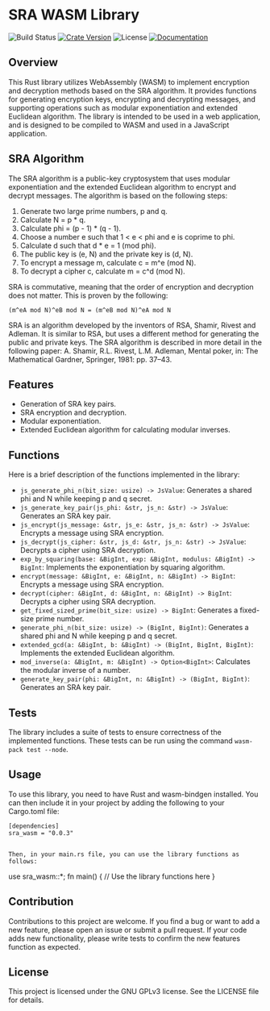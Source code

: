 # SRA WASM Library

![Build Status](https://github.com/zkCohort/sra-wasm/actions/workflows/rust.yml/badge.svg?branch=main)
[![Crate Version](https://img.shields.io/crates/v/sra-wasm.svg)](https://crates.io/crates/sra-wasm)
![License](https://img.shields.io/crates/l/sra-wasm)
[![Documentation](https://docs.rs/sra-wasm/badge.svg)](https://docs.rs/sra-wasm)

## Overview

This Rust library utilizes WebAssembly (WASM) to implement encryption and decryption methods based on the SRA algorithm. It provides functions for generating encryption keys, encrypting and decrypting messages, and supporting operations such as modular exponentiation and extended Euclidean algorithm. The library is intended to be used in a web application, and is designed to be compiled to WASM and used in a JavaScript application.

## SRA Algorithm

The SRA algorithm is a public-key cryptosystem that uses modular exponentiation and the extended Euclidean algorithm to encrypt and decrypt messages. The algorithm is based on the following steps:

1. Generate two large prime numbers, p and q.
2. Calculate N = p \* q.
3. Calculate phi = (p - 1) \* (q - 1).
4. Choose a number e such that 1 < e < phi and e is coprime to phi.
5. Calculate d such that d \* e = 1 (mod phi).
6. The public key is (e, N) and the private key is (d, N).
7. To encrypt a message m, calculate c = m^e (mod N).
8. To decrypt a cipher c, calculate m = c^d (mod N).

SRA is commutative, meaning that the order of encryption and decryption does not matter. This is proven by the following:

```
(m^eA mod N)^eB mod N = (m^eB mod N)^eA mod N
```

SRA is an algorithm developed by the inventors of RSA, Shamir, Rivest and Adleman. It is similar to RSA, but uses a different method for generating the public and private keys. The SRA algorithm is described in more detail in the following paper: A. Shamir, R.L. Rivest, L.M. Adleman, Mental poker, in: The Mathematical Gardner, Springer, 1981: pp. 37–43.

## Features

- Generation of SRA key pairs.
- SRA encryption and decryption.
- Modular exponentiation.
- Extended Euclidean algorithm for calculating modular inverses.

## Functions

Here is a brief description of the functions implemented in the library:

- `js_generate_phi_n(bit_size: usize) -> JsValue`: Generates a shared phi and N while keeping p and q secret.
- `js_generate_key_pair(js_phi: &str, js_n: &str) -> JsValue`: Generates an SRA key pair.
- `js_encrypt(js_message: &str, js_e: &str, js_n: &str) -> JsValue`: Encrypts a message using SRA encryption.
- `js_decrypt(js_cipher: &str, js_d: &str, js_n: &str) -> JsValue`: Decrypts a cipher using SRA decryption.
- `exp_by_squaring(base: &BigInt, exp: &BigInt, modulus: &BigInt) -> BigInt`: Implements the exponentiation by squaring algorithm.
- `encrypt(message: &BigInt, e: &BigInt, n: &BigInt) -> BigInt`: Encrypts a message using SRA encryption.
- `decrypt(cipher: &BigInt, d: &BigInt, n: &BigInt) -> BigInt`: Decrypts a cipher using SRA decryption.
- `get_fixed_sized_prime(bit_size: usize) -> BigInt`: Generates a fixed-size prime number.
- `generate_phi_n(bit_size: usize) -> (BigInt, BigInt)`: Generates a shared phi and N while keeping p and q secret.
- `extended_gcd(a: &BigInt, b: &BigInt) -> (BigInt, BigInt, BigInt)`: Implements the extended Euclidean algorithm.
- `mod_inverse(a: &BigInt, m: &BigInt) -> Option<BigInt>`: Calculates the modular inverse of a number.
- `generate_key_pair(phi: &BigInt, n: &BigInt) -> (BigInt, BigInt)`: Generates an SRA key pair.

## Tests

The library includes a suite of tests to ensure correctness of the implemented functions. These tests can be run using the command `wasm-pack test --node`.

## Usage

To use this library, you need to have Rust and wasm-bindgen installed. You can then include it in your project by adding the following to your Cargo.toml file:

```
[dependencies]
sra_wasm = "0.0.3"


Then, in your main.rs file, you can use the library functions as follows:

```

use sra_wasm::\*;
fn main() {
// Use the library functions here
}

## Contribution

Contributions to this project are welcome. If you find a bug or want to add a new feature, please open an issue or submit a pull request. If your code adds new functionality, please write tests to confirm the new features function as expected.

## License

This project is licensed under the GNU GPLv3 license. See the LICENSE file for details.
